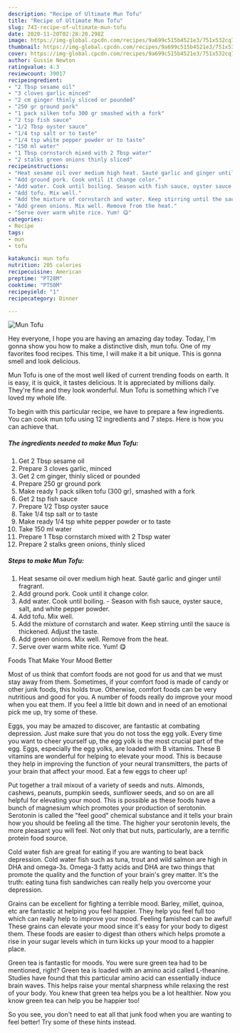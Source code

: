 ```yaml
---
description: "Recipe of Ultimate Mun Tofu"
title: "Recipe of Ultimate Mun Tofu"
slug: 743-recipe-of-ultimate-mun-tofu
date: 2020-11-20T02:28:20.298Z
image: https://img-global.cpcdn.com/recipes/9a699c515b4521e3/751x532cq70/mun-tofu-recipe-main-photo.jpg
thumbnail: https://img-global.cpcdn.com/recipes/9a699c515b4521e3/751x532cq70/mun-tofu-recipe-main-photo.jpg
cover: https://img-global.cpcdn.com/recipes/9a699c515b4521e3/751x532cq70/mun-tofu-recipe-main-photo.jpg
author: Gussie Newton
ratingvalue: 4.3
reviewcount: 39017
recipeingredient:
- "2 Tbsp sesame oil"
- "3 cloves garlic minced"
- "2 cm ginger thinly sliced or pounded"
- "250 gr ground pork"
- "1 pack silken tofu 300 gr smashed with a fork"
- "2 tsp fish sauce"
- "1/2 Tbsp oyster sauce"
- "1/4 tsp salt or to taste"
- "1/4 tsp white pepper powder or to taste"
- "150 ml water"
- "1 Tbsp cornstarch mixed with 2 Tbsp water"
- "2 stalks green onions thinly sliced"
recipeinstructions:
- "Heat sesame oil over medium high heat. Sauté garlic and ginger until fragrant."
- "Add ground pork. Cook until it change color."
- "Add water. Cook until boiling. Season with fish sauce, oyster sauce, salt, and white pepper powder."
- "Add tofu. Mix well."
- "Add the mixture of cornstarch and water. Keep stirring until the sauce is thickened. Adjust the taste."
- "Add green onions. Mix well. Remove from the heat."
- "Serve over warm white rice. Yum! 😋"
categories:
- Recipe
tags:
- mun
- tofu

katakunci: mun tofu 
nutrition: 205 calories
recipecuisine: American
preptime: "PT28M"
cooktime: "PT50M"
recipeyield: "1"
recipecategory: Dinner

---
```



![Mun Tofu](https://img-global.cpcdn.com/recipes/9a699c515b4521e3/751x532cq70/mun-tofu-recipe-main-photo.jpg)

Hey everyone, I hope you are having an amazing day today. Today, I'm gonna show you how to make a distinctive dish, mun tofu. One of my favorites food recipes. This time, I will make it a bit unique. This is gonna smell and look delicious.

Mun Tofu is one of the most well liked of current trending foods on earth. It is easy, it is quick, it tastes delicious. It is appreciated by millions daily. They're fine and they look wonderful. Mun Tofu is something which I've loved my whole life.




To begin with this particular recipe, we have to prepare a few ingredients. You can cook mun tofu using 12 ingredients and 7 steps. Here is how you can achieve that.

<!--inarticleads1-->

##### The ingredients needed to make Mun Tofu:

1. Get 2 Tbsp sesame oil
1. Prepare 3 cloves garlic, minced
1. Get 2 cm ginger, thinly sliced or pounded
1. Prepare 250 gr ground pork
1. Make ready 1 pack silken tofu (300 gr), smashed with a fork
1. Get 2 tsp fish sauce
1. Prepare 1/2 Tbsp oyster sauce
1. Take 1/4 tsp salt or to taste
1. Make ready 1/4 tsp white pepper powder or to taste
1. Take 150 ml water
1. Prepare 1 Tbsp cornstarch mixed with 2 Tbsp water
1. Prepare 2 stalks green onions, thinly sliced




<!--inarticleads2-->

##### Steps to make Mun Tofu:

1. Heat sesame oil over medium high heat. Sauté garlic and ginger until fragrant.
1. Add ground pork. Cook until it change color.
1. Add water. Cook until boiling. - Season with fish sauce, oyster sauce, salt, and white pepper powder.
1. Add tofu. Mix well.
1. Add the mixture of cornstarch and water. Keep stirring until the sauce is thickened. Adjust the taste.
1. Add green onions. Mix well. Remove from the heat.
1. Serve over warm white rice. Yum! 😋




Foods That Make Your Mood Better


Most of us think that comfort foods are not good for us and that we must stay away from them. Sometimes, if your comfort food is made of candy or other junk foods, this holds true. Otherwise, comfort foods can be very nutritious and good for you. A number of foods really do improve your mood when you eat them. If you feel a little bit down and in need of an emotional pick me up, try some of these.

Eggs, you may be amazed to discover, are fantastic at combating depression. Just make sure that you do not toss the egg yolk. Every time you want to cheer yourself up, the egg yolk is the most crucial part of the egg. Eggs, especially the egg yolks, are loaded with B vitamins. These B vitamins are wonderful for helping to elevate your mood. This is because they help in improving the function of your neural transmitters, the parts of your brain that affect your mood. Eat a few eggs to cheer up!

Put together a trail mixout of a variety of seeds and nuts. Almonds, cashews, peanuts, pumpkin seeds, sunflower seeds, and so on are all helpful for elevating your mood. This is possible as these foods have a bunch of magnesium which promotes your production of serotonin. Serotonin is called the "feel good" chemical substance and it tells your brain how you should be feeling all the time. The higher your serotonin levels, the more pleasant you will feel. Not only that but nuts, particularly, are a terrific protein food source.

Cold water fish are great for eating if you are wanting to beat back depression. Cold water fish such as tuna, trout and wild salmon are high in DHA and omega-3s. Omega-3 fatty acids and DHA are two things that promote the quality and the function of your brain's grey matter. It's the truth: eating tuna fish sandwiches can really help you overcome your depression. 

Grains can be excellent for fighting a terrible mood. Barley, millet, quinoa, etc are fantastic at helping you feel happier. They help you feel full too which can really help to improve your mood. Feeling famished can be awful! These grains can elevate your mood since it's easy for your body to digest them. These foods are easier to digest than others which helps promote a rise in your sugar levels which in turn kicks up your mood to a happier place.

Green tea is fantastic for moods. You were sure green tea had to be mentioned, right? Green tea is loaded with an amino acid called L-theanine. Studies have found that this particular amino acid can essentially induce brain waves. This helps raise your mental sharpness while relaxing the rest of your body. You knew that green tea helps you be a lot healthier. Now you know green tea can help you be happier too!

So you see, you don't need to eat all that junk food when you are wanting to feel better! Try  some  of  these  hints  instead.

